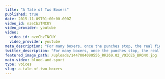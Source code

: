 ```yaml
---
title: "A Tale of Two Boxers"
published: true
date: 2015-11-09T01:00:00.000Z
video_id: nzeCbzTNCUY
video_provider: youtube
video:
  video_id: nzeCbzTNCUY
  video_provider: youtube
meta_description: "For many boxers, once the punches stop, the real fight starts. A new series of original Retro Report short docs produced for Facebook. "
twitter_description: "For many boxers, once the punches stop, the real fight starts. A new series of original Retro Report short docs produced for Facebook. "
featured_image_path: /uploads/1447004090556_RR269.02_VOICES_BRONX.jpg
main-video: blood-and-sport
type: voices
slug: a-tale-of-two-boxers
---
```

